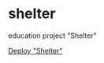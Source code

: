 # shelter
education project "Shelter"

[Deploy "Shelter"](https://akorsikov.github.io/shelter/pages/main/index.html)
